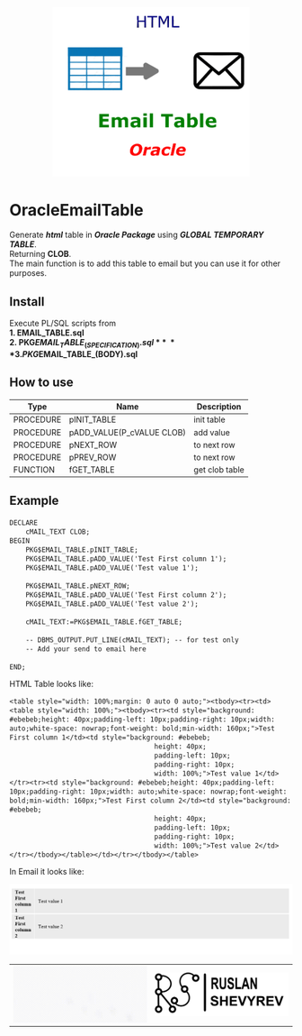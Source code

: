 <p align="center">
  <img src="https://github.com/Ruslan-Shevyrev/MediaFilesToGitHub/blob/master/OracleEmailTable/media/OracleEmailTable.gif" width="350" title="OracleEmailTabel">
</p>

# OracleEmailTable

Generate ***html*** table in ***Oracle Package*** using ***GLOBAL TEMPORARY TABLE***.\
Returning **CLOB**.\
The main function is to add this table to email but you can use it for other purposes.

## Install

Execute PL/SQL scripts from\
**1. EMAIL_TABLE.sql**\
**2. PKG$EMAIL_TABLE_(SPECIFICATION).sql**\
**3. PKG$EMAIL_TABLE_(BODY).sql**

## How to use

| Type | Name  | Description |
| ------------- | ------------- | ------------- |
|PROCEDURE | pINIT_TABLE  | init table  |
|PROCEDURE | pADD_VALUE(P_cVALUE CLOB)  | add value  |
|PROCEDURE | pNEXT_ROW | to next row |
|PROCEDURE | pPREV_ROW | to next row |
|FUNCTION| fGET_TABLE | get clob table |

## Example

```
DECLARE 
	cMAIL_TEXT CLOB;
BEGIN
  	PKG$EMAIL_TABLE.pINIT_TABLE;	
	PKG$EMAIL_TABLE.pADD_VALUE('Test First column 1');
	PKG$EMAIL_TABLE.pADD_VALUE('Test value 1');
	
	PKG$EMAIL_TABLE.pNEXT_ROW;
	PKG$EMAIL_TABLE.pADD_VALUE('Test First column 2');
	PKG$EMAIL_TABLE.pADD_VALUE('Test value 2');
								
	cMAIL_TEXT:=PKG$EMAIL_TABLE.fGET_TABLE;

	-- DBMS_OUTPUT.PUT_LINE(cMAIL_TEXT); -- for test only
	-- Add your send to email here
	
END;
```

HTML Table looks like:

```
<table style="width: 100%;margin: 0 auto 0 auto;"><tbody><tr><td><table style="width: 100%;"><tbody><tr><td style="background: #ebebeb;height: 40px;padding-left: 10px;padding-right: 10px;width: auto;white-space: nowrap;font-weight: bold;min-width: 160px;">Test First column 1</td><td style="background: #ebebeb;
                        			height: 40px;
                        			padding-left: 10px;
                        			padding-right: 10px;
                        			width: 100%;">Test value 1</td></tr><tr><td style="background: #ebebeb;height: 40px;padding-left: 10px;padding-right: 10px;width: auto;white-space: nowrap;font-weight: bold;min-width: 160px;">Test First column 2</td><td style="background: #ebebeb;
                        			height: 40px;
                        			padding-left: 10px;
                        			padding-right: 10px;
                        			width: 100%;">Test value 2</td></tr></tbody></table></td></tr></tbody></table>

```

In Email it looks like:

<p align="center">
  <img src="https://github.com/Ruslan-Shevyrev/MediaFilesToGitHub/blob/master/OracleEmailTable/media/OracleEmailTable1.png" width="1000" title="Table Example">
</p>

<table>
  <tr>
    <td valign="center" width="49%"><img src="https://github.com/Ruslan-Shevyrev/Ruslan-Shevyrev/blob/main/logoRS/logo_mini.gif" title="logo"></td>
    <td valign="center" width="49%"><img src="https://github.com/Ruslan-Shevyrev/Ruslan-Shevyrev/blob/main/logoRS/logoRS_FULL.png" title="RuslanShevyrev"></td>
  </tr>
</table>